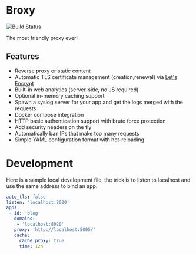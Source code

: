 # Broxy

[![Build Status](https://travis-ci.org/tsileo/broxy.svg?branch=master)](https://travis-ci.org/tsileo/broxy)

The most friendly proxy ever!

## Features

 - Reverse proxy or static content
 - Automatic TLS certificate management (creation,renewal) via [Let's Encrypt](https://letsencrypt.org/)
 - Built-in web analytics (server-side, no JS required)
 - Optional in-memory caching support
 - Spawn a syslog server for your app and get the logs merged with the requests
 - Docker compose integration
 - HTTP basic authentication support with brute force protection
 - Add security headers on the fly
 - Automatically ban IPs that make too many requests
 - Simple YAML configuration format with hot-reloading


# Development

Here is a sample local development file, the trick is to listen to localhost and use the same address to bind an app.

```yaml
auto_tls: false
listen: 'localhost:8020'
apps:
 - id: 'blog'
   domains:
    - 'localhost:8020'
   proxy: 'http://localhost:5005/'
   cache:
     cache_proxy: true
     time: 12h
```
